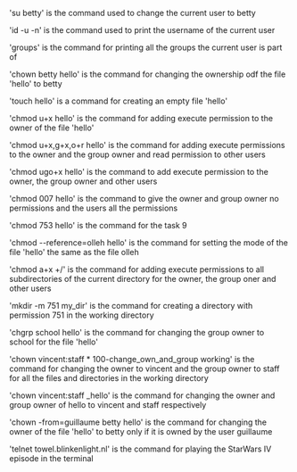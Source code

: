 'su betty' is the command used to change the current user to betty

'id -u -n' is the command used to print the username of the current user

'groups' is the command for printing all the groups the current user is part of

'chown betty hello' is the command for changing the ownership odf the file 'hello' to betty

'touch hello' is a command for creating an empty file 'hello'

'chmod u+x hello' is the command for adding execute permission to the owner of the file 'hello'

'chmod u+x,g+x,o+r hello' is the command for adding execute permissions to the owner and the group owner and read permission to other users

'chmod ugo+x hello' is the command to add execute permission to the owner, the group owner and other users

'chmod 007 hello' is the command to give the owner and group owner no permissions and the users all the permissions

'chmod 753 hello' is the command for the task 9

'chmod --reference=olleh hello' is the command for setting the mode of the file 'hello' the same as the file olleh

'chmod a+x +/' is the command for adding execute permissions to all subdirectories of the current directory for the owner, the group oner and other users

'mkdir -m 751 my_dir' is the command for creating a directory with permission 751 in the working directory

'chgrp school hello' is the command for changing the group owner to school for the file 'hello'

'chown vincent:staff * 100-change_own_and_group working' is the command for changing the owner to vincent and the group owner to staff for all the files and directories in the working directory

'chown vincent:staff _hello' is the command for changing the owner and group owner of hello to vincent and staff respectively

'chown -from=guillaume betty hello' is the command for changing the owner of the file 'hello' to betty only if it is owned by the user guillaume

'telnet towel.blinkenlight.nl' is the command for playing the StarWars IV episode in the terminal
